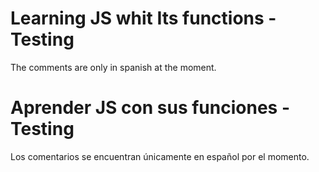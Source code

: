 # Learning JS whit Its functions - Testing
  The comments are only in spanish at the moment.
# Aprender JS con sus funciones - Testing
  Los comentarios se encuentran únicamente en español por el momento.
